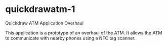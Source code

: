 # quickdrawatm-1
Quickdraw ATM Application Overhaul

This application is a prototype of an overhaul of the ATM. It allows the ATM to communicate with nearby phones using a NFC tag scanner.
